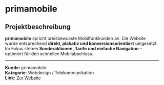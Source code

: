 # primamobile

## Projektbeschreibung

**primamobile** spricht preisbewusste Mobilfunkkunden an. Die Website wurde entsprechend **direkt, plakativ und konversionsorientiert** umgesetzt. Im Fokus stehen **Sonderaktionen, Tarife und einfache Navigation** – optimiert für den schnellen Mobilabschluss.

---

**Kunde:** primamobile  
**Kategorie:** Webdesign / Telekommunikation  
**Link:** [Zur Website](#)